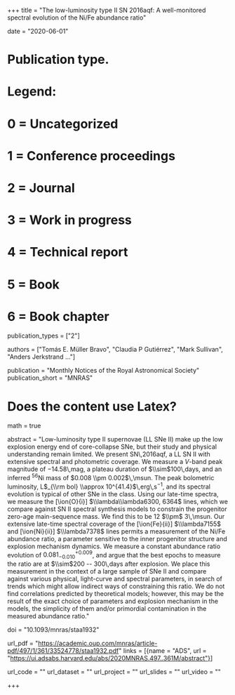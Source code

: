+++
title = "The low-luminosity type II SN 2016aqf: A well-monitored spectral evolution of the Ni/Fe abundance ratio"

date = "2020-06-01"

# Publication type.
# Legend:
# 0 = Uncategorized
# 1 = Conference proceedings
# 2 = Journal
# 3 = Work in progress
# 4 = Technical report
# 5 = Book
# 6 = Book chapter
publication_types = ["2"]

authors = ["Tomás E. Müller Bravo", "Claudia P Gutiérrez", "Mark Sullivan", "Anders Jerkstrand ..."]

publication = "Monthly Notices of the Royal Astronomical Society"
publication_short = "MNRAS"

# Does the content use Latex?
math = true

abstract = "Low-luminosity type II supernovae (LL SNe II) make up the low explosion energy end of core-collapse SNe, but their study and physical understanding remain limited. We present SN\\,2016aqf, a LL SN II with extensive spectral and photometric coverage. We measure a $V$-band peak magnitude of $-14.58$\\,mag, a plateau duration of $\\sim$100\\,days, and an inferred $^{56}$Ni mass of $0.008 \\pm 0.002$\\,\\msun. The peak bolometric luminosity, L$_{\\rm bol} \\approx 10^{41.4}$\\,erg\\,s$^{-1}$, and its spectral evolution is typical of other SNe in the class. Using our late-time spectra, we measure the [\\ion{O}{i}] $\\lambda\\lambda6300, 6364$ lines, which we compare against SN II spectral synthesis models to constrain the progenitor zero-age main-sequence mass. We find this to be 12 $\\pm$ 3\\,\\msun. Our extensive late-time spectral coverage of the [\\ion{Fe}{ii}] $\\lambda7155$ and [\\ion{Ni}{ii}] $\\lambda7378$ lines permits a measurement of the Ni/Fe abundance ratio, a parameter sensitive to the inner progenitor structure and explosion mechanism dynamics. We measure a constant abundance ratio evolution of $0.081^{+0.009}_{-0.010}$, and argue that the best epochs to measure the ratio are at $\\sim$200 -- 300\\,days after explosion. We place this measurement in the context of a large sample of SNe II and compare against various physical, light-curve and spectral parameters, in search of trends which might allow indirect ways of constraining this ratio. We do not find correlations predicted by theoretical models; however, this may be the result of the exact choice of parameters and explosion mechanism in the models, the simplicity of them and/or primordial contamination in the measured abundance ratio."

doi = "10.1093/mnras/staa1932"

url_pdf = "https://academic.oup.com/mnras/article-pdf/497/1/361/33524778/staa1932.pdf"
links = [{name = "ADS", url = "https://ui.adsabs.harvard.edu/abs/2020MNRAS.497..361M/abstract"}]

url_code = ""
url_dataset = ""
url_project = ""
url_slides = ""
url_video = ""

+++

